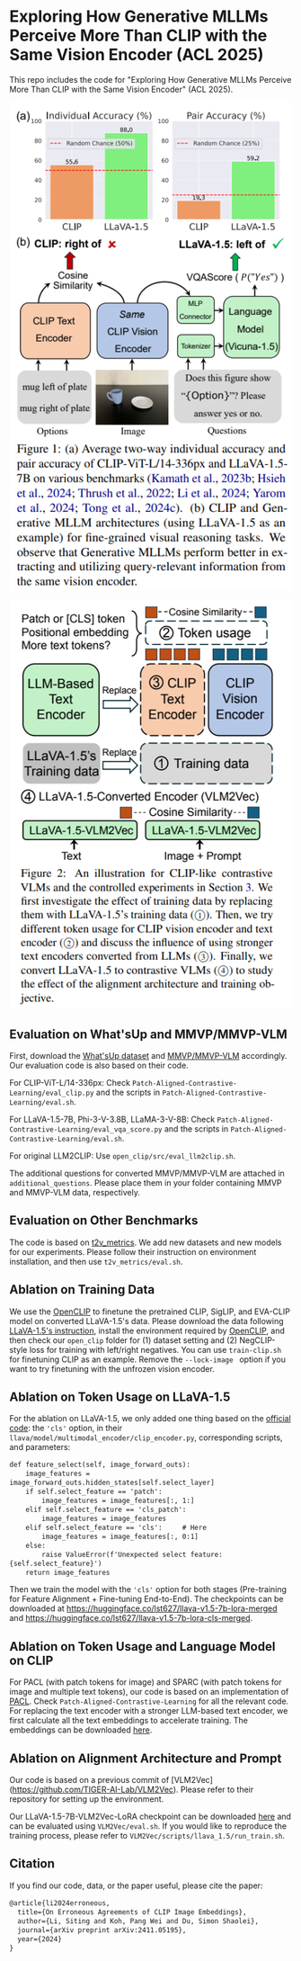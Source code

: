# Exploring How Generative MLLMs Perceive More Than CLIP with the Same Vision Encoder (ACL 2025)

This repo includes the code for "Exploring How Generative MLLMs Perceive More Than CLIP with the Same Vision Encoder" (ACL 2025). 

<p align="center">
    <img src="figs/overview.png" alt="Overview" width="600"/>
</p>

<p align="center">
    <img src="figs/ablations.png" alt="Ablations" width="600"/>
</p>

## Evaluation on What'sUp and MMVP/MMVP-VLM

First, download the [What'sUp dataset](https://github.com/amitakamath/whatsup_vlms) and [MMVP/MMVP-VLM](https://github.com/tsb0601/MMVP) accordingly. Our evaluation code is also based on their code.

For CLIP-ViT-L/14-336px: Check `Patch-Aligned-Contrastive-Learning/eval_clip.py` and the scripts in `Patch-Aligned-Contrastive-Learning/eval.sh`.

For LLaVA-1.5-7B, Phi-3-V-3.8B, LLaMA-3-V-8B: Check `Patch-Aligned-Contrastive-Learning/eval_vqa_score.py` and the scripts in `Patch-Aligned-Contrastive-Learning/eval.sh`.

For original LLM2CLIP: Use `open_clip/src/eval_llm2clip.sh`.

The additional questions for converted MMVP/MMVP-VLM are attached in `additional_questions`. Please place them in your folder containing MMVP and MMVP-VLM data, respectively.

## Evaluation on Other Benchmarks

The code is based on [t2v_metrics](https://github.com/linzhiqiu/t2v_metrics). We add new datasets and new models for our experiments. Please follow their instruction on environment installation, and then use `t2v_metrics/eval.sh`.

## Ablation on Training Data

We use the [OpenCLIP](https://github.com/mlfoundations/open_clip) to finetune the pretrained CLIP, SigLIP, and EVA-CLIP model on converted LLaVA-1.5's data. Please download the data following [LLaVA-1.5's instruction](https://github.com/haotian-liu/LLaVA), install the environment required by [OpenCLIP](https://github.com/mlfoundations/open_clip), and then check our `open_clip` folder for (1) dataset setting and (2) NegCLIP-style loss for training with left/right negatives. You can use `train-clip.sh` for finetuning CLIP as an example. Remove the `--lock-image ` option if you want to try finetuning with the unfrozen vision encoder.

## Ablation on Token Usage on LLaVA-1.5

For the ablation on LLaVA-1.5, we only added one thing based on the [official code](https://github.com/haotian-liu/LLaVA): the `'cls'` option, in their `llava/model/multimodal_encoder/clip_encoder.py`, corresponding scripts, and parameters:

```
def feature_select(self, image_forward_outs):
    image_features = image_forward_outs.hidden_states[self.select_layer]
    if self.select_feature == 'patch':
        image_features = image_features[:, 1:]
    elif self.select_feature == 'cls_patch':
        image_features = image_features
    elif self.select_feature == 'cls':     # Here
        image_features = image_features[:, 0:1]
    else:
        raise ValueError(f'Unexpected select feature: {self.select_feature}')
    return image_features
```

Then we train the model with the `'cls'` option for both stages (Pre-training for Feature Alignment + Fine-tuning End-to-End). The checkpoints can be downloaded at https://huggingface.co/lst627/llava-v1.5-7b-lora-merged and https://huggingface.co/lst627/llava-v1.5-7b-lora-cls-merged.

## Ablation on Token Usage and Language Model on CLIP

For PACL (with patch tokens for image) and SPARC (with patch tokens for image and multiple text tokens), our code is based on an implementation of [PACL](https://github.com/NMS05/Patch-Aligned-Contrastive-Learning). Check `Patch-Aligned-Contrastive-Learning` for all the relevant code. For replacing the text encoder with a stronger LLM-based text encoder, we first calculate all the text embeddings to accelerate training. The embeddings can be downloaded [here]().

## Ablation on Alignment Architecture and Prompt

Our code is based on a previous commit of [VLM2Vec] (https://github.com/TIGER-AI-Lab/VLM2Vec). Please refer to their repository for setting up the environment.

Our LLaVA-1.5-7B-VLM2Vec-LoRA checkpoint can be downloaded [here](https://huggingface.co/lst627/LLaVA-1.5-7B-VLM2Vec-LoRA) and can be evaluated using `VLM2Vec/eval.sh`. If you would like to reproduce the training process, please refer to `VLM2Vec/scripts/llava_1.5/run_train.sh`. 

## Citation

If you find our code, data, or the paper useful, please cite the paper:

```
@article{li2024erroneous,
  title={On Erroneous Agreements of CLIP Image Embeddings},
  author={Li, Siting and Koh, Pang Wei and Du, Simon Shaolei},
  journal={arXiv preprint arXiv:2411.05195},
  year={2024}
}
```